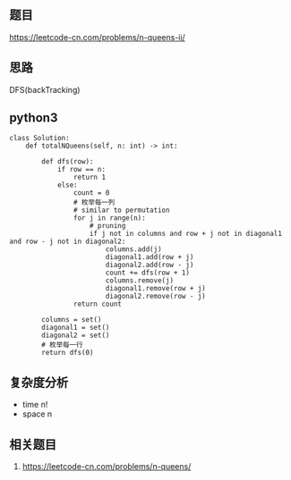 ## 题目
https://leetcode-cn.com/problems/n-queens-ii/

## 思路
DFS(backTracking) 

## python3
```python3
class Solution:
    def totalNQueens(self, n: int) -> int:

        def dfs(row):
            if row == n:
                return 1
            else:
                count = 0
                # 枚举每一列
                # similar to permutation
                for j in range(n):
                    # pruning
                    if j not in columns and row + j not in diagonal1 and row - j not in diagonal2:
                        columns.add(j)
                        diagonal1.add(row + j)
                        diagonal2.add(row - j)
                        count += dfs(row + 1)
                        columns.remove(j)
                        diagonal1.remove(row + j)
                        diagonal2.remove(row - j)
                return count

        columns = set()
        diagonal1 = set()
        diagonal2 = set()
        # 枚举每一行
        return dfs(0)
```
## 复杂度分析
* time n!
* space n

## 相关题目
1. https://leetcode-cn.com/problems/n-queens/
